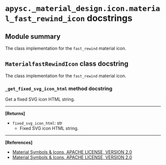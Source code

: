 # `apysc._material_design.icon.material_fast_rewind_icon` docstrings

## Module summary

The class implementation for the `fast_rewind` material icon.

## `MaterialfastRewindIcon` class docstring

The class implementation for the `fast_rewind` material icon.

### `_get_fixed_svg_icon_html` method docstring

Get a fixed SVG icon HTML string.<hr>

**[Returns]**

- `fixed_svg_icon_html`: str
  - Fixed SVG icon HTML string.

<hr>

**[References]**

- [Material Symbols & Icons, APACHE LICENSE, VERSION 2.0](https://fonts.google.com/icons?icon.size=24&icon.color=%23e8eaed)
- [Material Symbols & Icons, APACHE LICENSE, VERSION 2.0](https://www.apache.org/licenses/LICENSE-2.0.html)